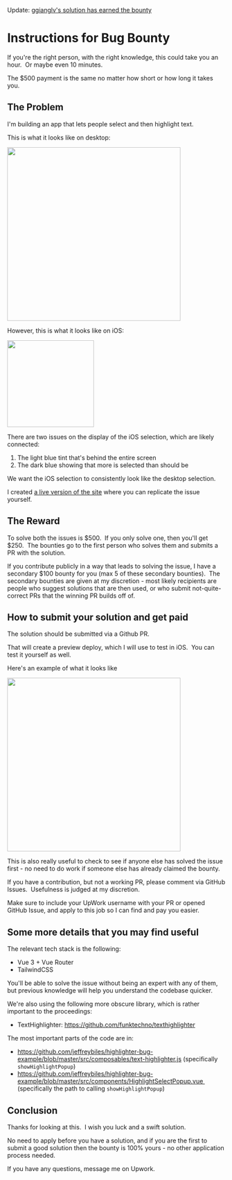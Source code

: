 Update: [ggianglv's solution has earned the bounty](https://github.com/jeffreybiles/highlighter-bug-example/pull/2)

# Instructions for Bug Bounty

If you're the right person, with the right knowledge, this could take you an hour.  Or maybe even 10 minutes.  

The $500 payment is the same no matter how short or how long it takes you.

## The Problem

I'm building an app that lets people select and then highlight text.

This is what it looks like on desktop:

<img src="src/assets/desktop-working.png" width="400px" />

However, this is what it looks like on iOS: 


<img src="src/assets/ios-bug.jpg" width="200px" />

There are two issues on the display of the iOS selection, which are likely connected:
1. The light blue tint that's behind the entire screen
2. The dark blue showing that more is selected than should be

We want the iOS selection to consistently look like the desktop selection.

I created [a live version of the site](https://practical-lalande-a41b52.netlify.app/) where you can replicate the issue yourself.

## The Reward

To solve both the issues is $500.  If you only solve one, then you'll get $250.  The bounties go to the first person who solves them and submits a PR with the solution.

If you contribute publicly in a way that leads to solving the issue, I have a secondary $100 bounty for you (max 5 of these secondary bounties).  The secondary bounties are given at my discretion - most likely recipients are people who suggest solutions that are then used, or who submit not-quite-correct PRs that the winning PR builds off of.

## How to submit your solution and get paid

The solution should be submitted via a Github PR.

That will create a preview deploy, which I will use to test in iOS.  You can test it yourself as well.

Here's an example of what it looks like

<img src="src/assets/branch-preview.png" width="400px" />

This is also really useful to check to see if anyone else has solved the issue first - no need to do work if someone else has already claimed the bounty.

If you have a contribution, but not a working PR, please comment via GitHub Issues.  Usefulness is judged at my discretion.

Make sure to include your UpWork username with your PR or opened GitHub Issue, and apply to this job so I can find and pay you easier.

## Some more details that you may find useful

The relevant tech stack is the following:
- Vue 3 + Vue Router
- TailwindCSS

You'll be able to solve the issue without being an expert with any of them, but previous knowledge will help you understand the codebase quicker.

We're also using the following more obscure library, which is rather important to the proceedings:
- TextHighlighter: https://github.com/funktechno/texthighlighter

The most important parts of the code are in:
- https://github.com/jeffreybiles/highlighter-bug-example/blob/master/src/composables/text-highlighter.js (specifically `showHighlightPopup`)
- https://github.com/jeffreybiles/highlighter-bug-example/blob/master/src/components/HighlightSelectPopup.vue  (specifically the path to calling `showHighlightPopup`)

## Conclusion

Thanks for looking at this.  I wish you luck and a swift solution.  

No need to apply before you have a solution, and if you are the first to submit a good solution then the bounty is 100% yours - no other application process needed.

If you have any questions, message me on Upwork.
